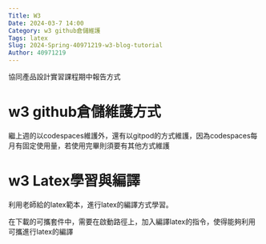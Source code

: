 ```yaml
---
Title: W3
Date: 2024-03-7 14:00
Category: w3 github倉儲維護
Tags: latex
Slug: 2024-Spring-40971219-w3-blog-tutorial
Author: 40971219
---
```


協同產品設計實習課程期中報告方式

<!-- PELICAN_END_SUMMARY -->

# w3 github倉儲維護方式
繼上週的以codespaces維護外，還有以gitpod的方式維護，因為codespaces每月有固定使用量，若使用完畢則須要有其他方式維護

# w3 Latex學習與編譯
利用老師給的latex範本，進行latex的編譯方式學習。

在下載的可攜套件中，需要在啟動路徑上，加入編譯latex的指令，使得能夠利用可攜進行latex的編譯

